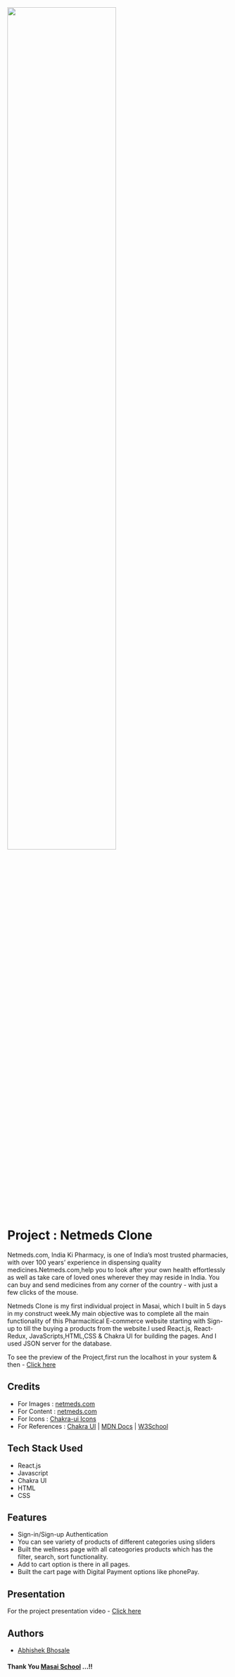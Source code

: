
<image height="70%" src='https://www.haptik.ai/hubfs/netmeds-seeklogo.com.png' />

# Project : Netmeds Clone

Netmeds.com, India Ki Pharmacy, is one of India’s most trusted pharmacies, with over 100 years’ experience in dispensing quality medicines.Netmeds.com,help you to look after your own health effortlessly as well as take care of loved ones wherever they may reside in India. You can buy and send medicines from any corner of the country - with just a few clicks of the mouse.

Netmeds Clone is my first individual project in Masai, which I built in 5 days in my construct week.My main objective was to complete all the main functionality of this Pharmacitical E-commerce website starting with Sign-up to till the buying a products from the website.I used React.js, React-Redux, JavaScripts,HTML,CSS & Chakra UI for building the pages.
And I used JSON server for the database. 

To see the preview of the Project,first run the localhost in your system & then - [Click here](https://netmeds-clone-project-masai.netlify.app/) 


## Credits

- For Images : [netmeds.com](https://www.netmeds.com/)
- For Content : [netmeds.com](https://www.netmeds.com/)
- For Icons : [Chakra-ui Icons](https://chakra-ui.com/docs/components/media-and-icons/icon/)
- For References : [Chakra UI](https://chakra-ui.com/) | [MDN Docs](https://developer.mozilla.org/en-US/) | [W3School](https://www.w3schools.com/)

## Tech Stack Used

- React.js
- Javascript
- Chakra UI
- HTML
- CSS


## Features

- Sign-in/Sign-up Authentication
- You can see variety of products of different categories using sliders 
- Built the wellness page with all cateogories products which has the filter, search, sort functionality.
- Add to cart option is there in all pages.
- Built the cart page with Digital Payment options like phonePay.


## Presentation

For the project presentation video -  [Click here](https://drive.google.com/file/d/1SJ2vAbp8Z-X70ix6CTHtWXlXsaNLfekV/view?usp=sharing)


## Authors


- [Abhishek Bhosale](https://github.com/abhishekbhosale1025)

#### Thank You [Masai School](https://www.masaischool.com/ "home") ...!!



